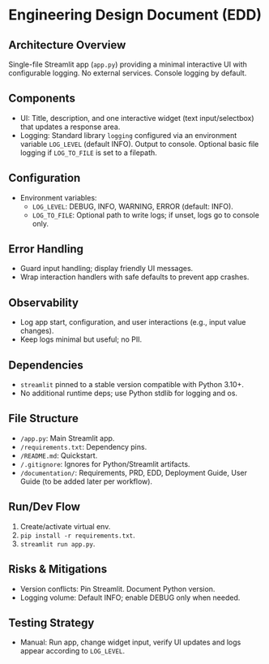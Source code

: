 # Engineering Design Document (EDD)

## Architecture Overview
Single-file Streamlit app (`app.py`) providing a minimal interactive UI with configurable logging. No external services. Console logging by default.

## Components
- UI: Title, description, and one interactive widget (text input/selectbox) that updates a response area.
- Logging: Standard library `logging` configured via an environment variable `LOG_LEVEL` (default INFO). Output to console. Optional basic file logging if `LOG_TO_FILE` is set to a filepath.

## Configuration
- Environment variables:
  - `LOG_LEVEL`: DEBUG, INFO, WARNING, ERROR (default: INFO).
  - `LOG_TO_FILE`: Optional path to write logs; if unset, logs go to console only.

## Error Handling
- Guard input handling; display friendly UI messages.
- Wrap interaction handlers with safe defaults to prevent app crashes.

## Observability
- Log app start, configuration, and user interactions (e.g., input value changes).
- Keep logs minimal but useful; no PII.

## Dependencies
- `streamlit` pinned to a stable version compatible with Python 3.10+.
- No additional runtime deps; use Python stdlib for logging and os.

## File Structure
- `/app.py`: Main Streamlit app.
- `/requirements.txt`: Dependency pins.
- `/README.md`: Quickstart.
- `/.gitignore`: Ignores for Python/Streamlit artifacts.
- `/documentation/`: Requirements, PRD, EDD, Deployment Guide, User Guide (to be added later per workflow).

## Run/Dev Flow
1. Create/activate virtual env.
2. `pip install -r requirements.txt`.
3. `streamlit run app.py`.

## Risks & Mitigations
- Version conflicts: Pin Streamlit. Document Python version.
- Logging volume: Default INFO; enable DEBUG only when needed.

## Testing Strategy
- Manual: Run app, change widget input, verify UI updates and logs appear according to `LOG_LEVEL`.
